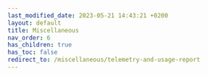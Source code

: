 ```yaml
---
last_modified_date: 2023-05-21 14:43:21 +0200
layout: default
title: Miscellaneous
nav_order: 6
has_children: true
has_toc: false
redirect_to: /miscellaneous/telemetry-and-usage-report
---
```

